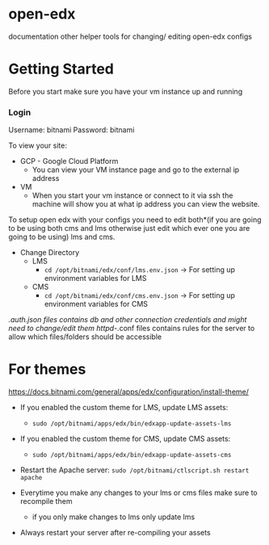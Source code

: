 # open-edx
documentation other helper tools for changing/ editing open-edx configs

# Getting Started
Before you  start make sure you have your vm instance up and running

### Login
Username: bitnami
Password: bitnami

To view your site:
  - GCP - Google Cloud Platform
    - You can view your VM instance page and go to the external ip address
  - VM
    - When you start your vm instance or connect to it via ssh the machine will show you at what ip address you can view the website.
  
To setup open edx with your configs you need to edit both*(if you are going to be using both cms and lms otherwise just edit which ever one you are going to be using) lms and cms. 
  - Change Directory
    - LMS
      - `cd /opt/bitnami/edx/conf/lms.env.json` -> For setting up environment variables for LMS
    - CMS
      - `cd /opt/bitnami/edx/conf/cms.env.json` -> For setting up environment variables for CMS
  
  *.auth.json files contains db and other connection credentials and might need to change/edit them
  httpd-*.conf files contains rules for the server to allow which files/folders should be accessible
    
# For themes
https://docs.bitnami.com/general/apps/edx/configuration/install-theme/
  - If you enabled the custom theme for LMS, update LMS assets:
    - `sudo /opt/bitnami/apps/edx/bin/edxapp-update-assets-lms`
  
  - If you enabled the custom theme for CMS, update CMS assets:
    - `sudo /opt/bitnami/apps/edx/bin/edxapp-update-assets-cms`
    
  - Restart the Apache server:
    `sudo /opt/bitnami/ctlscript.sh restart apache`

- Everytime you make any changes to your lms or cms files make sure to recompile them 
  - if you only make changes to lms only update lms

- Always restart your server after re-compiling your assets

